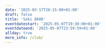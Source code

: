 ```yaml
---
date: '2025-03-17T20:15:00+01:00'
draft: false
title: 'Seki 8600'
eventdatestart: '2025-05-07T19:30:00+01:00'
eventdateend: '2025-05-07T23:59:59+01:00'
allday: true
more_info: /club/
---
```


